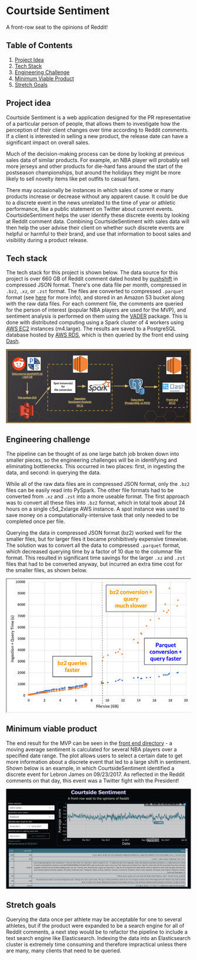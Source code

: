 # Courtside Sentiment
A front-row seat to the opinions of Reddit!

## Table of Contents
1. [Project Idea](README.md#project-idea)
1. [Tech Stack](README.md#tech-stack)
1. [Engineering Challenge](README.md#engineering-challenge)
1. [Minimum Viable Product](README.md#minimum-viable-product)
1. [Stretch Goals](README.md#stretch-goals)

## Project idea
Courtside Sentiment is a web application designed for the PR representative of a particular person of people, that allows them to investigate how the perception of their client changes over time according to Reddit comments.  If a client is interested in selling a new product, the release date can have a significant impact on overall sales. 

Much of the decision-making process can be done by looking at previous sales data of similar products.  For example, an NBA player will probably sell more jerseys and other products for die-hard fans around the start of the postseason championships, but around the holidays they might be more likely to sell novelty items like pet outfits to casual fans.

There may occasionally be instances in which sales of some or many products increase or decrease without any apparent cause.  It could be due to a discrete event in the news unrelated to the time of year or athletic performance, like a public statement on Twitter about current events. CourtsideSentiment helps the user identify these discrete events by looking at Reddit comment data. Combining CourtsideSentiment with sales data will then help the user advise their client on whether such discrete events are helpful or harmful to their brand, and use that information to boost sales and visibility during a product release.

## Tech stack
The tech stack for this project is shown below. The data source for this project is over 660 GB of Reddit comment dated hosted by [pushshift](https://files.pushshift.io/reddit/comments/) in compressed JSON format.  There's one data file per month, compressed in `.bz2`, `.xz`, or `.zst` format. The files are converted to compressed `.parquet` format (see [here](https://github.com/jnarkis/CourtsideSentiment/tree/master/file_conversion) for more info), and stored in an Amazon S3 bucket along with the raw data files. For each comment file, the comments are queried for the person of interest (popular NBA players are used for the MVP), and sentiment analysis is performed on them using the [VADER](https://github.com/cjhutto/vaderSentiment) package.  This is done with distributed computing using a Spark cluster of 4 workers using [AWS EC2](https://aws.amazon.com/ec2/) instances (m4.large). The results are saved to a PostgreSQL database hosted by [AWS RDS](https://aws.amazon.com/rds/), which is then queried by the front end using [Dash](https://dash.plot.ly/).

![](techstack.png)

## Engineering challenge
The pipeline can be thought of as one large batch job broken down into smaller pieces, so the engineering challenges will be in identifying and eliminating bottlenecks.  This occurred in two places: first, in ingesting the data, and second: in querying the data.  

While all of the raw data files are in compressed JSON format, only the `.bz2` files can be easily read into PySpark. The other file formats had to be converted from `.xz` and `.zst` into a more useable format. The first approach was to convert all these files into `.bz2` format, which in total took about 24 hours on a single c5d_2xlarge AWS instance. A spot instance was used to save money on a computationally-intensive task that only needed to be completed once per file.

Querying the data in compressed JSON format (bz2) worked well for the smaller files, but for larger files it became prohibitively expensive timewise. The solution was to convert all the data to compressed `.parquet` format, which decreased querying time by a factor of 10 due to the columnar file format.  This resulted in significant time savings for the larger `.xz` and `.zst` files that had to be converted anyway, but incurred an extra time cost for the smaller files, as shown below.

![](querytime.png)

## Minimum viable product
The end result for the MVP can be seen in the [front end directory]() - a moving average sentiment is calculated for several NBA players over a specified date range. The plot allows users to select a certain date to get more information about a discrete event that led to a large shift in sentiment. Shown below is an example, in which CourtsideSentiment identified a discrete event for Lebron James on 09/23/2017.  As reflected in the Reddit comments on that day, this event was a Twitter fight with the President!

![](front_end/screenshot.png)

## Stretch goals
Querying the data once per athlete may be acceptable for one to several athletes, but if the product were expanded to be a search engine for all of Reddit comments, a next step would be to refactor the pipeline to include a text search engine like Elasticsearch.  Indexing the data into an Elasticsearch cluster is extremely time consuming and therefore impractical unless there are many, many clients that need to be queried.






